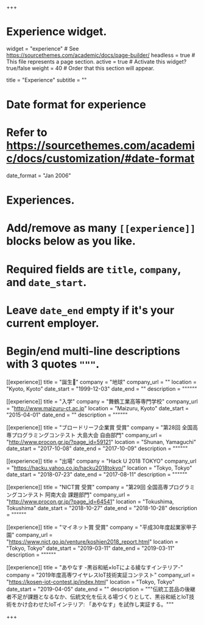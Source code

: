 +++
# Experience widget.
widget = "experience"  # See https://sourcethemes.com/academic/docs/page-builder/
headless = true  # This file represents a page section.
active = true  # Activate this widget? true/false
weight = 40  # Order that this section will appear.

title = "Experience"
subtitle = ""

# Date format for experience
#   Refer to https://sourcethemes.com/academic/docs/customization/#date-format
date_format = "Jan 2006"

# Experiences.
#   Add/remove as many `[[experience]]` blocks below as you like.
#   Required fields are `title`, `company`, and `date_start`.
#   Leave `date_end` empty if it's your current employer.
#   Begin/end multi-line descriptions with 3 quotes `"""`.
[[experience]]
  title = "誕生🎂"
  company = "地球"
  company_url = ""
  location = "Kyoto, Kyoto"
  date_start = "1999-12-03"
  date_end = ""
  description = """"""

[[experience]]
  title = "入学"
  company = "舞鶴工業高等専門学校"
  company_url = "http://www.maizuru-ct.ac.jp"
  location = "Maizuru, Kyoto"
  date_start = "2015-04-01"
  date_end = ""
  description = """"""

[[experience]]
  title = "ブロードリーフ企業賞 受賞"
  company = "第28回 全国高専プログラミングコンテスト 大島大会 自由部門"
  company_url = "http://www.procon.gr.jp/?page_id=59121"
  location = "Shunan, Yamaguchi"
  date_start = "2017-10-08"
  date_end = "2017-10-09"
  description = """"""

[[experience]]
  title = "出場"
  company = "Hack U 2018 TOKYO"
  company_url = "https://hacku.yahoo.co.jp/hacku2018tokyo/"
  location = "Tokyo, Tokyo"
  date_start = "2018-07-23"
  date_end = "2017-08-11"
  description = """"""

[[experience]]
  title = "NICT賞 受賞"
  company = "第29回 全国高専プログラミングコンテスト 阿南大会 課題部門"
  company_url = "http://www.procon.gr.jp/?page_id=64541"
  location = "Tokushima, Tokushima"
  date_start = "2018-10-27"
  date_end = "2018-10-28"
  description = """"""

[[experience]]
  title = "マイネット賞 受賞"
  company = "平成30年度起業家甲子園"
  company_url = "https://www.nict.go.jp/venture/koshien2018_report.html"
  location = "Tokyo, Tokyo"
  date_start = "2019-03-11"
  date_end = "2019-03-11"
  description = """"""

[[experience]]
  title = "あやなす -黒谷和紙×IoTによる綾なすインテリア-"
  company = "2019年度高専ワイヤレスIoT技術実証コンテスト"
  company_url = "https://kosen-iot-contest.jp/index.html"
  location = "Tokyo, Tokyo"
  date_start = "2019-04-05"
  date_end = ""
  description = """伝統工芸品の後継者不足が課題となるなか、伝統文化を伝える場づくりとして、黒谷和紙とIoT技術をかけ合わせたIoTインテリア: 「あやなす」を試作し実証する。"""

+++

